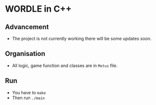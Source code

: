 # WORDLE in C++

## Advancement

- The project is not currently working there will be some updates soon.

## Organisation

- All logic, game function and classes are in `Motus` file.

## Run

- You have to `make`
- Then run `./main`
